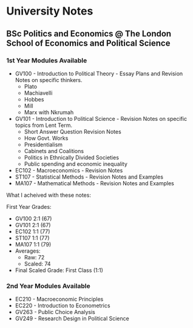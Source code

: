 # University Notes
## BSc Politics and Economics @ The London School of Economics and Political Science

### 1st Year Modules Available

* GV100 - Introduction to Political Theory - Essay Plans and Revision Notes on specific thinkers.
  - Plato
  - Machiavelli
  - Hobbes
  - Mill
  - Marx with Nkrumah
* GV101 - Introduction to Political Science - Revision Notes on specific topics from Lent Term.
  - Short Answer Question Revision Notes
  - How Govt. Works
  - Presidentialism
  - Cabinets and Coalitions
  - Politics in Ethnically Divided Societies
  - Public spending and economic inequality
* EC102 - Macroeconomics - Revision Notes
* ST107 - Statistical Methods - Revision Notes and Examples
* MA107 - Mathematical Methods - Revision Notes and Examples

What I acheived with these notes:

First Year Grades:
* GV100 2:1 (67)
* GV101 2:1 (67)
* EC102 1:1 (77)
* ST107 1:1 (77)
* MA107 1:1 (79)
* Averages:
  - Raw: 72
  - Scaled: 74
* Final Scaled Grade: First Class (1:1)

### 2nd Year Modules Available

* EC210 - Macroeconomic Principles
* EC220 - Introduction to Econometrics
* GV263 - Public Choice Analysis
* GV249 - Research Design in Political Science
